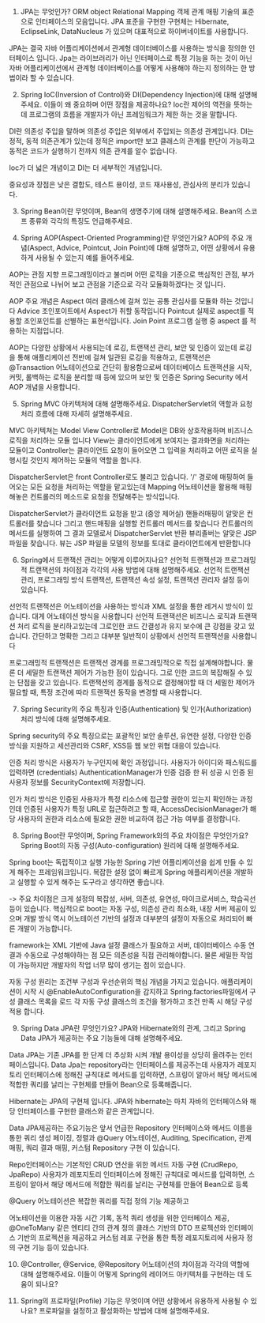 1. JPA는 무엇인가?
ORM object Relational Mapping 객체 관계 매핑 기술의 표준으로 인터페이스의 모음입니다.
JPA 표준을 구현한 구현체는 Hibernate, EclipseLink, DataNucleus 가 있으며
대표적으로 하이버네이트를 사용합니다.

JPA는 결국 자바 어플리케이션에서 관계형 데이터베이스를 사용하는 방식을 정의한 인터페이스 입니다.
Jpa는 라이브러리가 아닌 인터페이스로 특정 기능을 하는 것이 아닌 자바 어플리케이션에서 관계형 데이터베이스를 어떻게 사용해야
하는지 정의하는 한 방법이라 할 수 있습니다.


2. Spring IoC(Inversion of Control)와 DI(Dependency Injection)에 대해 설명해주세요. 이들이 왜 중요하며 어떤 장점을 제공하나요?
Ioc란 제어의 역전을 뜻하는데 프로그램의 흐름을 개발자가 아닌 프레임워크가 제한 하는 것을 말합니다.

DI란 의존성 주입을 말하며 의존성 주입은 외부에서 주입되는 의존성 관계입니다.
DI는 정적, 동적 의존관계가 있는데 정적은 import만 보고 클래스의 관계를 판단이 가능하고 동적은 코드가 실행하기 전까지 의존 관계를 알수 없습니다. 

Ioc가 더 넓은 개념이고 DI는 더 세부적인 개념입니다.

중요성과 장점은 
낮은 결합도, 테스트 용이성, 코드 재사용성, 관심사의 분리가 있습니다.


3. Spring Bean이란 무엇이며, Bean의 생명주기에 대해 설명해주세요. Bean의 스코프 종류와 각각의 특징도 언급해주세요.

4. Spring AOP(Aspect-Oriented Programming)란 무엇인가요? AOP의 주요 개념(Aspect, Advice, Pointcut, Join Point)에 대해 설명하고, 어떤 상황에서 유용하게 사용될 수 있는지 예를 들어주세요.

AOP는 관점 지향 프로그래밍이라고 불리며 어떤 로직을 기준으로 핵심적인 관점, 부가적인 관점으로 나뉘어 보고  관점을 기준으로 각각 모듈화하겠다는 것 입니다.

AOP 주요 개념은
Aspect
여러 클래스에 걸쳐 있는 공통 관심사를 모듈화 하는 것입니다
Advice
조인포이트에서 Aspect가 취할 동작입니다
Pointcut
실제로 aspect를 적용할 조인포인트를 선별하는 표현식입니다.
Join Point
프로그램 실행 중 aspect 를 적용하는 지점입니다.

AOP는 다양한 상황에서 사용되는데 로깅, 트랜잭션 관리, 보안 및 인증이 있는데
로깅을 통해 애플리케이션 전반에 걸쳐 일관된 로깅을 적용하고, 트랜잭션은 @Transaction 어노테이션으로 간단히 활용함으로써 
데이터베이스 트랜잭션을 시작, 커밋, 롤백하는 로직을 분리할 때 등에 있으며 보안 및 인증은 Spring Security 에서 AOP 개념을 사용합니다.

5. Spring MVC 아키텍처에 대해 설명해주세요. DispatcherServlet의 역할과 요청 처리 흐름에 대해 자세히 설명해주세요.

MVC 아키텍쳐는 Model View Controller로 Model은 DB와 상호작용하며 비즈니스 로직을 처리하는 모듈 입니다
View는 클라이언트에게 보여지는 결과화면을 처리하는 모듈이고 Controller는 클라이언트 요청이 들어오면 그 입력을 처리하고
어떤 로직을 실행시킬 것인지 제어하는 모듈의 역할을 합니다.

DispatcherServlet은 front Controller로도 불리고 있습니다.
'/' 경로에 매핑하여 들어오는 모든 요청을 처리하는 역할을 맡고있는데
Mapping 어노테이션을 활용해 매핑해놓은 컨트롤러의 메소드로 요청을 전달해주는 방식입니다.

DispatcherServlet가 클라이언트 요청을 받고 (중앙 제어실)
핸들러매핑이 알맞은 컨트롤러를 찾습니다
그리고 핸드매핑을 실행할 컨트롤러 메서드를 찾습니다
컨트롤러의 메서드를 실행하여 그 결과 모델로서 DispatcherServlet 반환
뷰리졸버는 알맞은 JSP 파일을 찾습니다.
뷰는 JSP 파일을 모델의 정보를 토대로 클라이언트에게 반환합니다

6. Spring에서 트랜잭션 관리는 어떻게 이루어지나요? 선언적 트랜잭션과 프로그래밍적 트랜잭션의 차이점과 각각의 사용 방법에 대해 설명해주세요.
선언적 트랜잭션 관리, 프로그래밍 방식 트랜잭션, 트랜잭션 속성 설정, 트랜잭션 관리자 설정 등이 있습니다.

선언적 트랜잭션은 어노테이션을 사용하는 방식과 XML 설정을 통한 레거시 방식이 있습니다.
대게 어노테이션 방식을 사용합니다
선언적 트랜잭션은 비즈니스 로직과 트랜잭션 처리 로직을 분리하고있는데 그로인한
코드 간결성과 유지 보수에 큰 강점을 갖고 있습니다.
간단하고 명확한 그리고 대부분 일반적이 상황에서 선언적 트랜잭션을 사용합니다

프로그래밍적 트랜잭션은 트랜잭션 경계를 프로그래밍적으로 직접 설계해야합니다.
물론 더 세밀한 트랜잭션 제어가 가능한 점이 있습니다.
그로 인한 코드의 복잡해질 수 있는 단점을 갖고 있습니다.
트랜잭션의 경계를 동적으로 결정해야할 때 더 세밀한 제어가 필요할 때, 특정 조건에 따라 트랜잭션 동작을 변경할 때 사용합니다.


7. Spring Security의 주요 특징과 인증(Authentication) 및 인가(Authorization) 처리 방식에 대해 설명해주세요.

Spring security의 주요 특징으로는 포괄적인 보안 솔루션, 유연한 설정, 다양한 인증 방식을 지원하고 세션관리와 CSRF, XSS등 웹 보안 위협 대응이 있습니다.

인증 처리 방식은 사용자가 누구인지에 확인 과정입니다.
사용자가 아이디와 패스워드를 입력하면 (credentials)
AuthenticationManager가 인증 검증 한 뒤
성공 시 인증 된 사용자 정보를 SecurityContext에 저장합니다.

인가 처리 방식은 인증된 사용자가 특정 리소스에 접근할 권한이 있는지 확인하는 과정인데
인증된 사용자가 특정 URL로 접근하려고 할 때, AccessDecisionManager가 해당 사용자의 권한과 리소스에 필요한
권한 비교하여 접근 가능 여부를 결정합니다.


8. Spring Boot란 무엇이며, Spring Framework와의 주요 차이점은 무엇인가요? Spring Boot의 자동 구성(Auto-configuration) 원리에 대해 설명해주세요.

Spring boot는 독립적이고 실행 가능한 Spring 기반 어플리케이션을 쉽게 만들 수 있게 해주는 프레임워크입니다.
복잡한 설정 없이 빠르게 Spring 애플리케이션을 개발하고 실행할 수 있게 해주는 도구라고 생각하면 좋습니다.

-> 주요 차이점은
크게 설정의 복잡성, 서버, 의존성, 유연성, 마이크로서비스, 학습곡선 등이 있습니다.
핵심적으로 boot는 자동 구성, 의존성 관리 최소화, 내장 서버 제공이 있으며 개발 방식 역시 어노테이션 기반의 설정과 
대부분의 설정이 자동으로 처리되어 빠른 개발이 가능합니다.

framework는 XML 기반에 Java 설정 클래스가 필요하고 서버, 데이터베이스 수동 연결과 수동으로 구성해야하는 점
모든 의존성을 직접 관리해야합니다. 물론 세밀한 작업이 가능하지만 개발자의 작업 너무 많이 생기는 점이 있습니다.

자동 구성 원리는 조건부 구성과 우선순위의 핵심 개념을 가지고 있습니다.
애플리케이션이 시작 시 @EnableAutoConfiguration을 감지하고 Spring.factories파일에서 구성 클래스 목록을 로드
각 자동 구성 클래스의 조건을 평가하고 조건 만족 시 해당 구성 적용 합니다.

9. Spring Data JPA란 무엇인가요? JPA와 Hibernate와의 관계, 그리고 Spring Data JPA가 제공하는 주요 기능들에 대해 설명해주세요.

Data JPA는 기존 JPA를 한 단계 더 추상화 시켜 개발 용이성을 상당히 올려주는 인터페이스입니다.
Data Jpa는 repository라는 인터페이스를 제공주는데
사용자가 레포지토리 인터페이스에 정해진 규칙대로 메서드를 입력하면, 스프링이 알아서 해당 메서드에 적합한 쿼리를 날리는
구현체를 만들어 Bean으로 등록해줍니다.

Hibernate는 JPA의 구현체 입니다.
JPA와 hibernate는 마치 자바의 인터페이스와 해당 인터페이스를 구현한 클래스와 같은 관계입니다.

Data JPA제공하는 주요기능은
앞서 언급한 Repository 인터페이스와 메서드 이름을 통한 쿼리 생성
페이징, 정렬과 @Query 어노테이션, Auditing, Specification, 관계 매핑, 쿼리 결과 매핑, 커스텀 Repository 구현
이 있습니다.

Repo인터페이스는 기본적인 CRUD 연산을 위한 메서드 자동 구현 (CrudRepo, JpaRepo)
사용자가 레포지토리 인터페이스에 정해진 규칙대로 메서드를 입력하면, 스프링이 알아서 해당 메서드에 적합한 쿼리를 날리는
구현체를 만들어 Bean으로 등록

@Query 어노테이션은 복잡한 쿼리를 직접 정의 기능 제공하고

어노테이션을 이용한 자동 시간 기록, 동적 쿼리 생성을 위한 인터페이스 제공, @OneToMany 같은 엔티티 간의 관계 정의
클래스 기반의 DTO 프로젝션와 인터페이스 기반의 프로젝션을 제공하고 커스텀 레포 구현을 통한 특정 레포지토리에 사용자 정의 구현 기능 등이 있습니다.

10. @Controller, @Service, @Repository 어노테이션의 차이점과 각각의 역할에 대해 설명해주세요. 이들이 어떻게 Spring의 레이어드 아키텍처를 구현하는 데 도움이 되나요?



11. Spring의 프로파일(Profile) 기능은 무엇이며 어떤 상황에서 유용하게 사용될 수 있나요? 프로파일을 설정하고 활성화하는 방법에 대해 설명해주세요.